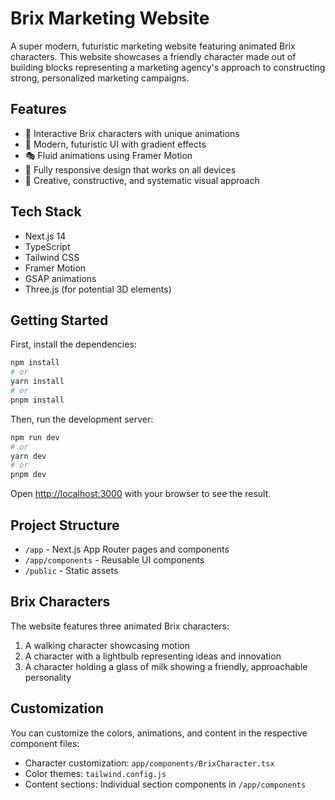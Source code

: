 # Brix Marketing Website

A super modern, futuristic marketing website featuring animated Brix characters. This website showcases a friendly character made out of building blocks representing a marketing agency's approach to constructing strong, personalized marketing campaigns.

## Features

- 🧱 Interactive Brix characters with unique animations
- 🌈 Modern, futuristic UI with gradient effects
- 🎭 Fluid animations using Framer Motion
- 📱 Fully responsive design that works on all devices
- 🌟 Creative, constructive, and systematic visual approach

## Tech Stack

- Next.js 14
- TypeScript
- Tailwind CSS
- Framer Motion
- GSAP animations
- Three.js (for potential 3D elements)

## Getting Started

First, install the dependencies:

```bash
npm install
# or
yarn install
# or
pnpm install
```

Then, run the development server:

```bash
npm run dev
# or
yarn dev
# or
pnpm dev
```

Open [http://localhost:3000](http://localhost:3000) with your browser to see the result.

## Project Structure

- `/app` - Next.js App Router pages and components
- `/app/components` - Reusable UI components
- `/public` - Static assets

## Brix Characters

The website features three animated Brix characters:
1. A walking character showcasing motion
2. A character with a lightbulb representing ideas and innovation
3. A character holding a glass of milk showing a friendly, approachable personality

## Customization

You can customize the colors, animations, and content in the respective component files:

- Character customization: `app/components/BrixCharacter.tsx`
- Color themes: `tailwind.config.js`
- Content sections: Individual section components in `/app/components` 